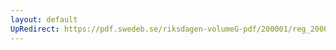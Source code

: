 ```yaml
---
layout: default
UpRedirect: https://pdf.swedeb.se/riksdagen-volumeG-pdf/200001/reg_200001/reg_200001_0414.pdf
---
```

